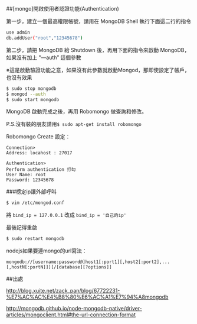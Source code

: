 ##[mongo]開啟使用者認證功能(Authentication)

第一步，建立一個最高權限帳號，請用在 MongoDB Shell 執行下面這二行的指令

```bash
use admin
db.addUser("root","12345678")
```
第二步，請把 MongoDB 給 Shutdown 後，再用下面的指令來啟動  MongoDB，如果沒有加上 "—auth” 這個參數

※這是啟動驗證功能之意，如果沒有此參數就啟動Mongod，那即使設定了帳戶，也沒有效果
```bash
$ sudo stop mongodb
$ mongod --auth
$ sudo start mongodb
```

MongoDB 啟動完成之後，再用 Robomongo 做查詢和修改。

P.S.沒有裝的朋友請用`$ sudo apt-get install robomongo`

Robomongo Create 設定：

    Connection>
    Address: locahost : 27017
    
    Authentication>
    Perform authentication 打勾
    User Name: root
    Password: 12345678

###榜定ip讓外部呼叫

```bash
$ vim /etc/mongod.conf
```
將 `bind_ip = 127.0.0.1` 改成 `bind_ip = '自己的ip'`

最後記得重啟  
```bash
$ sudo restart mongodb
```
nodejs如果要連mongo的url寫法：

    mongodb://[username:password@]host1[:port1][,host2[:port2],...[,hostN[:portN]]][/[database][?options]]


##出處

http://blog.xuite.net/zack_pan/blog/67722231-%E7%AC%AC%E4%B8%80%E6%AC%A1%E7%94%A8mongodb

http://mongodb.github.io/node-mongodb-native/driver-articles/mongoclient.html#the-url-connection-format

